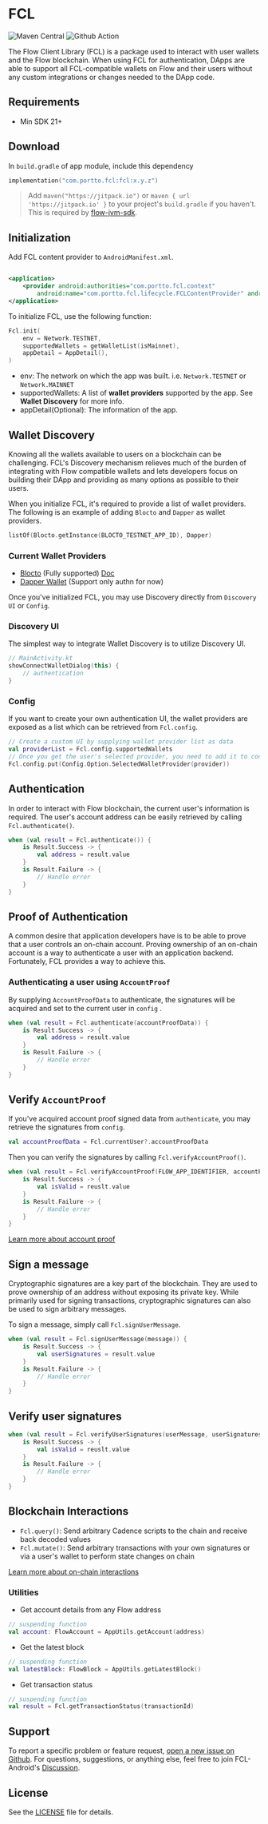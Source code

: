 # FCL

![Maven Central](https://img.shields.io/maven-central/v/com.portto.fcl/fcl?color=%230075FF&label=maven%20central)
![Github Action](https://github.com/portto/fcl-android/actions/workflows/ci.yml/badge.svg)

The Flow Client Library (FCL) is a package used to interact with user wallets and the Flow
blockchain. When using FCL for authentication, DApps are able to support all FCL-compatible wallets
on Flow and their users without any custom integrations or changes needed to the DApp code.

Requirements
-------

- Min SDK 21+

Download
-------
In `build.gradle` of app module, include this dependency

```kotlin
implementation("com.portto.fcl:fcl:x.y.z")
```

> Add `maven("https://jitpack.io")` or `maven { url 'https://jitpack.io' }` to your
> project's `build.gradle` if you haven't. This is required by [flow-jvm-sdk][10].

Initialization
-------
Add FCL content provider to `AndroidManifest.xml`.

```xml

<application>
    <provider android:authorities="com.portto.fcl.context"
        android:name="com.portto.fcl.lifecycle.FCLContentProvider" android:exported="false" />
</application>
```

To initialize FCL, use the following function:

```kotlin
Fcl.init(
    env = Network.TESTNET,
    supportedWallets = getWalletList(isMainnet),
    appDetail = AppDetail(),
)
```

- env: The network on which the app was built. i.e. `Network.TESTNET` or `Network.MAINNET`
- supportedWallets: A list of **wallet providers** supported by the app. See **Wallet Discovery**
  for more info.
- appDetail(Optional): The information of the app.

Wallet Discovery
-------
Knowing all the wallets available to users on a blockchain can be challenging. FCL's Discovery
mechanism relieves much of the burden of integrating with Flow compatible wallets and lets
developers focus on building their DApp and providing as many options as possible to their users.

When you initialize FCL, it's required to provide a list of wallet providers. The following is an
example of adding `Blocto` and `Dapper` as wallet providers.

```kotlin
listOf(Blocto.getInstance(BLOCTO_TESTNET_APP_ID), Dapper)
```

### Current Wallet Providers

- [Blocto][1] (Fully supported) [Doc][7]
- [Dapper Wallet][2] (Support only authn for now)

Once you've initialized FCL, you may use Discovery directly from `Discovery UI` or `Config`.

### Discovery UI

The simplest way to integrate Wallet Discovery is to utilize Discovery UI.

```kotlin
// MainActivity.kt
showConnectWalletDialog(this) {
    // authentication
}
```

### Config

If you want to create your own authentication UI, the wallet providers are exposed as a list which
can be retrieved from
`Fcl.config`.

```kotlin
// Create a custom UI by supplying wallet provider list as data
val providerList = Fcl.config.supportedWallets
// Once you get the user's selected provider, you need to add it to config
Fcl.config.put(Config.Option.SelectedWalletProvider(provider))
```

Authentication
-------
In order to interact with Flow blockchain, the current user's information is required. The user's
account address can be easily retrieved by calling `Fcl.authenticate()`.

```kotlin
when (val result = Fcl.authenticate()) {
    is Result.Success -> {
        val address = result.value
    }
    is Result.Failure -> {
        // Handle error
    }
}
```

Proof of Authentication
-------
A common desire that application developers have is to be able to prove that a user controls an
on-chain account. Proving ownership of an on-chain account is a way to authenticate a user with an
application backend. Fortunately, FCL provides a way to achieve this.

### Authenticating a user using `AccountProof`

By supplying `AccountProofData` to authenticate, the signatures will be acquired and set to the
current user in `config`
.

```kotlin
when (val result = Fcl.authenticate(accountProofData)) {
    is Result.Success -> {
        val address = result.value
    }
    is Result.Failure -> {
        // Handle error
    }
}


```

Verify `AccountProof`
-------
If you've acquired account proof signed data from `authenticate`, you may retrieve the signatures
from `config`.

```kotlin
val accountProofData = Fcl.currentUser?.accountProofData
```

Then you can verify the signatures by calling `Fcl.verifyAccountProof()`.

```kotlin
when (val result = Fcl.verifyAccountProof(FLOW_APP_IDENTIFIER, accountProofData)) {
    is Result.Success -> {
        val isValid = reuslt.value
    }
    is Result.Failure -> {
        // Handle error
    }
}
```

[Learn more about account proof][3]

Sign a message
-------
Cryptographic signatures are a key part of the blockchain. They are used to prove ownership of an
address without exposing its private key. While primarily used for signing transactions,
cryptographic signatures can also be used to sign arbitrary messages.

To sign a message, simply call `Fcl.signUserMessage`.

```kotlin
when (val result = Fcl.signUserMessage(message)) {
    is Result.Success -> {
        val userSignatures = result.value
    }
    is Result.Failure -> {
        // Handle error
    }
}
```

Verify user signatures
-------

```kotlin
when (val result = Fcl.verifyUserSignatures(userMessage, userSignatures)) {
    is Result.Success -> {
        val isValid = reuslt.value
    }
    is Result.Failure -> {
        // Handle error 
    }
}
```

Blockchain Interactions
-------

- `Fcl.query()`: Send arbitrary Cadence scripts to the chain and receive back decoded values
- `Fcl.mutate()`: Send arbitrary transactions with your own signatures or via a user's wallet to
  perform state changes on chain

[Learn more about on-chain interactions][4]

### Utilities

- Get account details from any Flow address

```kotlin
// suspending function
val account: FlowAccount = AppUtils.getAccount(address)
```

- Get the latest block

```kotlin
// suspending function
val latestBlock: FlowBlock = AppUtils.getLatestBlock()
```

- Get transaction status

```kotlin
// suspending function
val result = Fcl.getTransactionStatus(transactionId)
```

Support
-------
To report a specific problem or feature request, [open a new issue on Github][8]. For questions,
suggestions, or anything else, feel free to join FCL-Android's [Discussion][9].

License
-------
See the [LICENSE][6] file for details.

[1]: https://portto.com

[2]: https://www.meetdapper.com

[3]: https://developers.flow.com/tools/fcl-js/reference/proving-authentication#authenticating-a-user-using-account-proof

[4]: https://docs.onflow.org/fcl/reference/api/#on-chain-interactions

[5]: https://forum.onflow.org/c/developer-tools/flow-fcl/22

[6]: https://github.com/portto/fcl-android/blob/main/LICENSE

[7]: https://docs.blocto.app/blocto-sdk/android-sdk/flow

[8]: https://github.com/portto/fcl-android/issues/new/choose

[9]: https://github.com/portto/fcl-android/discussions

[10]: https://github.com/onflow/flow-jvm-sdk#gradle

